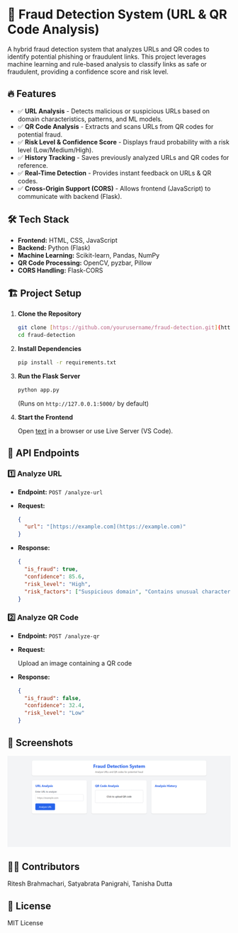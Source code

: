 # 🚀 Fraud Detection System (URL & QR Code Analysis)

A hybrid fraud detection system that analyzes URLs and QR codes to identify potential phishing or fraudulent links. This project leverages machine learning and rule-based analysis to classify links as safe or fraudulent, providing a confidence score and risk level.

## 🔥 Features

-   ✅ **URL Analysis** - Detects malicious or suspicious URLs based on domain characteristics, patterns, and ML models.
-   ✅ **QR Code Analysis** - Extracts and scans URLs from QR codes for potential fraud.
-   ✅ **Risk Level & Confidence Score** - Displays fraud probability with a risk level (Low/Medium/High).
-   ✅ **History Tracking** - Saves previously analyzed URLs and QR codes for reference.
-   ✅ **Real-Time Detection** - Provides instant feedback on URLs & QR codes.
-   ✅ **Cross-Origin Support (CORS)** - Allows frontend (JavaScript) to communicate with backend (Flask).

## 🛠️ Tech Stack

-   **Frontend:** HTML, CSS, JavaScript
-   **Backend:** Python (Flask)
-   **Machine Learning:** Scikit-learn, Pandas, NumPy
-   **QR Code Processing:** OpenCV, pyzbar, Pillow
-   **CORS Handling:** Flask-CORS

## 🏗️ Project Setup

1.  **Clone the Repository**

    ```bash
    git clone [https://github.com/yourusername/fraud-detection.git](https://github.com/yourusername/fraud-detection.git)
    cd fraud-detection
    ```

2.  **Install Dependencies**

    ```bash
    pip install -r requirements.txt
    ```

3.  **Run the Flask Server**

    ```bash
    python app.py
    ```

    (Runs on `http://127.0.0.1:5000/` by default)

4.  **Start the Frontend**

    Open [text](main.html) in a browser or use Live Server (VS Code).

## 📌 API Endpoints

### 1️⃣ Analyze URL

-   **Endpoint:** `POST /analyze-url`

-   **Request:**

    ```json
    {
      "url": "[https://example.com](https://example.com)"
    }
    ```

-   **Response:**

    ```json
    {
      "is_fraud": true,
      "confidence": 85.6,
      "risk_level": "High",
      "risk_factors": ["Suspicious domain", "Contains unusual characters"]
    }
    ```

### 2️⃣ Analyze QR Code

-   **Endpoint:** `POST /analyze-qr`

-   **Request:**

    Upload an image containing a QR code

-   **Response:**

    ```json
    {
      "is_fraud": false,
      "confidence": 32.4,
      "risk_level": "Low"
    }
    ```

## 📸 Screenshots

![alt text](image.png)

## 👨‍💻 Contributors

Ritesh Brahmachari, 
            Satyabrata Panigrahi, 
            Tanisha Dutta
## 📜 License

MIT License